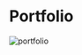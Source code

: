 # Portfolio

![portfolio](https://user-images.githubusercontent.com/96440634/203820161-8123affc-fb8a-4c2c-89b1-3b8254d03878.png)
